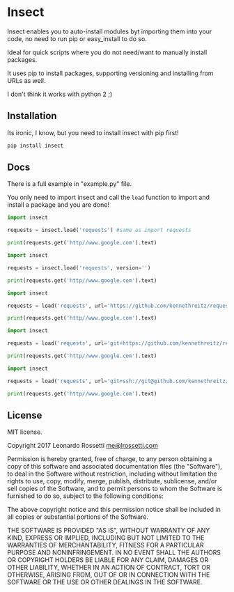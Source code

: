 # Insect

Insect enables you to auto-install modules byt importing them into your code, no need to run pip or easy_install to do so.

Ideal for quick scripts where you do not need/want to manually install packages.

It uses pip to install packages, supporting versioning and installing from URLs as well.

I don't think it works with python 2 ;)

## Installation

Its ironic, I know, but you need to install insect with pip first!


```sh
pip install insect

```

## Docs

There is a full example in "example.py" file.

You only need to import insect and call the `load` function to import and install a package and you are done!


```py
import insect

requests = insect.load('requests') #same as import requests

print(requests.get('http//www.google.com').text)
```


```py
import insect

requests = insect.load('requests', version='')

print(requests.get('http//www.google.com').text)
```


```py
import insect

requests = load('requests', url='https://github.com/kennethreitz/requests/archive/master.zip')

print(requests.get('http//www.google.com').text)
```

```py
import insect

requests = load('requests', url='git+https://github.com/kennethreitz/requests.git')

print(requests.get('http//www.google.com').text)
```


```py
import insect

requests = load('requests', url='git+ssh://git@github.com/kennethreitz/requests.git')

print(requests.get('http//www.google.com').text)
```


## License

MIT license.

Copyright 2017 Leonardo Rossetti <me@lrossetti.com>

Permission is hereby granted, free of charge, to any person obtaining a copy of this software and associated documentation files (the "Software"), to deal in the Software without restriction, including without limitation the rights to use, copy, modify, merge, publish, distribute, sublicense, and/or sell copies of the Software, and to permit persons to whom the Software is furnished to do so, subject to the following conditions:

The above copyright notice and this permission notice shall be included in all copies or substantial portions of the Software.

THE SOFTWARE IS PROVIDED "AS IS", WITHOUT WARRANTY OF ANY KIND, EXPRESS OR IMPLIED, INCLUDING BUT NOT LIMITED TO THE WARRANTIES OF MERCHANTABILITY, FITNESS FOR A PARTICULAR PURPOSE AND NONINFRINGEMENT. IN NO EVENT SHALL THE AUTHORS OR COPYRIGHT HOLDERS BE LIABLE FOR ANY CLAIM, DAMAGES OR OTHER LIABILITY, WHETHER IN AN ACTION OF CONTRACT, TORT OR OTHERWISE, ARISING FROM, OUT OF OR IN CONNECTION WITH THE SOFTWARE OR THE USE OR OTHER DEALINGS IN THE SOFTWARE.

